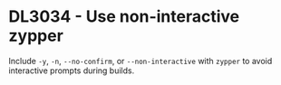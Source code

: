 # DL3034 - Use non-interactive zypper

Include `-y`, `-n`, `--no-confirm`, or `--non-interactive` with `zypper` to avoid interactive prompts during builds.
